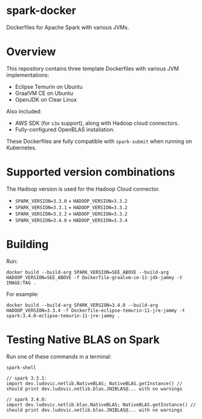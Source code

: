 # spark-docker
Dockerfiles for Apache Spark with various JVMs.

# Overview
This repository contains three template Dockerfiles with various JVM implementations:

* Eclipse Temurin on Ubuntu
* GraalVM CE on Ubuntu
* OpenJDK on Clear Linux

Also included:
* AWS SDK (for `s3a` support), along with Hadoop cloud connectors.
* Fully-configured OpenBLAS installation.

These Dockerfiles are fully compatible with `spark-submit` when running on Kubernetes.

# Supported version combinations
The Hadoop version is used for the Hadoop Cloud connector.

* `SPARK_VERSION=3.3.0` + `HADOOP_VERSION=3.3.2`
* `SPARK_VERSION=3.3.1` + `HADOOP_VERSION=3.3.2`
* `SPARK_VERSION=3.3.2` + `HADOOP_VERSION=3.3.2`
* `SPARK_VERSION=3.4.0` + `HADOOP_VERSION=3.3.4`

# Building
Run:

    docker build --build-arg SPARK_VERSION=SEE_ABOVE --build-arg HADOOP_VERSION=SEE_ABOVE -f Dockerfile-graalvm-ce-11-jdk-jammy -t IMAGE:TAG .

For example:

    docker build --build-arg SPARK_VERSION=3.4.0 --build-arg HADOOP_VERSION=3.3.4 -f Dockerfile-eclipse-temurin-11-jre-jammy -t spark:3.4.0-eclipse-temurin-11-jre-jammy .

# Testing Native BLAS on Spark

Run one of these commands in a terminal:

    spark-shell

    // spark 3.3.1:
    import dev.ludovic.netlib.NativeBLAS; NativeBLAS.getInstance() // should print dev.ludovic.netlib.blas.JNIBLAS@... with no warnings

    // spark 3.4.0:
    import dev.ludovic.netlib.blas.NativeBLAS; NativeBLAS.getInstance() // should print dev.ludovic.netlib.blas.JNIBLAS@... with no warnings
